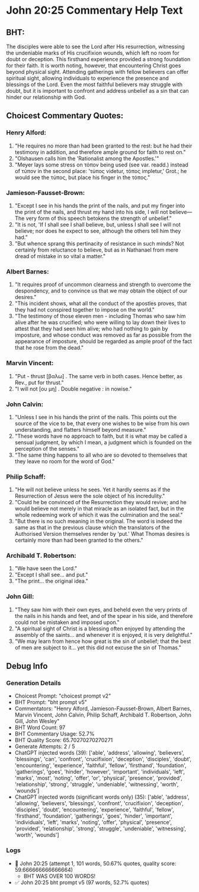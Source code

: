 # John 20:25 Commentary Help Text

## BHT:
The disciples were able to see the Lord after His resurrection, witnessing the undeniable marks of His crucifixion wounds, which left no room for doubt or deception. This firsthand experience provided a strong foundation for their faith. It is worth noting, however, that encountering Christ goes beyond physical sight. Attending gatherings with fellow believers can offer spiritual sight, allowing individuals to experience the presence and blessings of the Lord. Even the most faithful believers may struggle with doubt, but it is important to confront and address unbelief as a sin that can hinder our relationship with God.

## Choicest Commentary Quotes:
### Henry Alford:
1. "He requires no more than had been granted to the rest: but he had their testimony in addition, and therefore ample ground for faith to rest on."
2. "Olshausen calls him the 'Rationalist among the Apostles.'"
3. "Meyer lays some stress on τόπον being used (see var. readd.) instead of τύπον in the second place: 'τύπος videtur, τόπος impletur,' Grot.; he would see the τύπος, but place his finger in the τόπος."

### Jamieson-Fausset-Brown:
1. "Except I see in his hands the print of the nails, and put my finger into the print of the nails, and thrust my hand into his side, I will not believe—The very form of this speech betokens the strength of unbelief."
2. "It is not, 'If I shall see I shall believe, but, unless I shall see I will not believe; nor does he expect to see, although the others tell him they had."
3. "But whence sprang this pertinacity of resistance in such minds? Not certainly from reluctance to believe, but as in Nathanael from mere dread of mistake in so vital a matter."

### Albert Barnes:
1. "It requires proof of uncommon clearness and strength to overcome the despondency, and to convince us that we may obtain the object of our desires."
2. "This incident shows, what all the conduct of the apostles proves, that they had not conspired together to impose on the world."
3. "The testimony of those eleven men - including Thomas who saw him alive after he was crucified; who were willing to lay down their lives to attest that they had seen him alive; who had nothing to gain by imposture, and whose conduct was removed as far as possible from the appearance of imposture, should be regarded as ample proof of the fact that he rose from the dead."

### Marvin Vincent:
1. "Put - thrust [βαλω] . The same verb in both cases. Hence better, as Rev., put for thrust."
2. "I will not [ου μη] . Double negative : in nowise."

### John Calvin:
1. "Unless I see in his hands the print of the nails. This points out the source of the vice to be, that every one wishes to be wise from his own understanding, and flatters himself beyond measure."
2. "These words have no approach to faith, but it is what may be called a sensual judgment, by which I mean, a judgment which is founded on the perception of the senses."
3. "The same thing happens to all who are so devoted to themselves that they leave no room for the word of God."

### Philip Schaff:
1. "He will not believe unless he sees. Yet it hardly seems as if the Resurrection of Jesus were the sole object of his incredulity."
2. "Could he be convinced of the Resurrection they would revive; and he would believe not merely in that miracle as an isolated fact, but in the whole redeeming work of which it was the culmination and the seal."
3. "But there is no such meaning in the original. The word is indeed the same as that in the previous clause which the translators of the Authorised Version themselves render by 'put.' What Thomas desires is certainly more than had been granted to the others."

### Archibald T. Robertson:
1. "We have seen the Lord." 
2. "Except I shall see... and put."
3. "The print... the original idea."

### John Gill:
1. "They saw him with their own eyes, and beheld even the very prints of the nails in his hands and feet, and of the spear in his side, and therefore could not be mistaken and imposed upon."
2. "A spiritual sight of Christ is a blessing often enjoyed by attending the assembly of the saints... and whenever it is enjoyed, it is very delightful."
3. "We may learn from hence how great is the sin of unbelief; that the best of men are subject to it... yet this did not excuse the sin of Thomas."


## Debug Info
### Generation Details
- Choicest Prompt: "choicest prompt v2"
- BHT Prompt: "bht prompt v5"
- Commentators: "Henry Alford, Jamieson-Fausset-Brown, Albert Barnes, Marvin Vincent, John Calvin, Philip Schaff, Archibald T. Robertson, John Gill, John Wesley"
- BHT Word Count: 97
- BHT Commentary Usage: 52.7%
- BHT Quality Score: 65.70270270270271
- Generate Attempts: 2 / 5
- ChatGPT injected words (39):
	['able', 'address', 'allowing', 'believers', 'blessings', 'can', 'confront', 'crucifixion', 'deception', 'disciples', 'doubt', 'encountering', 'experience', 'faithful', 'fellow', 'firsthand', 'foundation', 'gatherings', 'goes', 'hinder', 'however', 'important', 'individuals', 'left', 'marks', 'most', 'noting', 'offer', 'or', 'physical', 'presence', 'provided', 'relationship', 'strong', 'struggle', 'undeniable', 'witnessing', 'worth', 'wounds']
- ChatGPT injected words (significant words only) (35):
	['able', 'address', 'allowing', 'believers', 'blessings', 'confront', 'crucifixion', 'deception', 'disciples', 'doubt', 'encountering', 'experience', 'faithful', 'fellow', 'firsthand', 'foundation', 'gatherings', 'goes', 'hinder', 'important', 'individuals', 'left', 'marks', 'noting', 'offer', 'physical', 'presence', 'provided', 'relationship', 'strong', 'struggle', 'undeniable', 'witnessing', 'worth', 'wounds']

### Logs
- 🔄 John 20:25 (attempt 1, 101 words, 50.67% quotes, quality score: 59.666666666666664) 
	- BHT WAS OVER 100 WORDS!
- ✅ John 20:25 bht prompt v5 (97 words, 52.7% quotes)